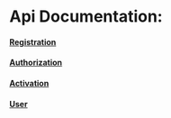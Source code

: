 Api Documentation:
====================

#### [Registration](./registration.md)
#### [Authorization](./authorization.md)
#### [Activation](./activation.md)
#### [User](./user.md)